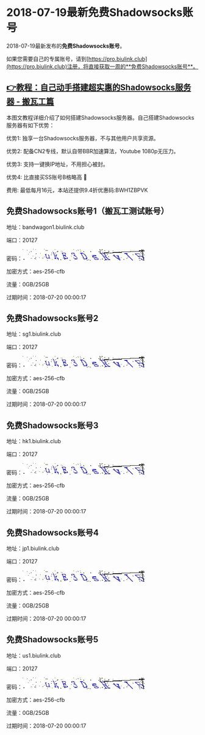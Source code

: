 # 2018-07-19最新**免费Shadowsocks账号**

2018-07-19最新发布的**免费Shadowsocks账号**。

如果您需要自己的专属账号，请到[https://pro.biulink.club](https://pro.biulink.club)注册，将直接获取一周的**免费Shadowsocks账号**。

## [👉教程：自己动手搭建超实惠的Shadowsocks服务器 - 搬瓦工篇](https://github.com/Biulink/ShadowsocksTutorials/blob/master/%E6%95%99%E6%82%A8%E8%87%AA%E5%B7%B1%E5%8A%A8%E6%89%8B%E6%90%AD%E5%BB%BA%E8%B6%85%E5%AE%9E%E6%83%A0%E7%9A%84Shadowsocks%E6%9C%8D%E5%8A%A1%E5%99%A8%20-%20%E6%90%AC%E7%93%A6%E5%B7%A5%E7%AF%87.md)
  
  本图文教程详细介绍了如何搭建Shadowsocks服务器。自己搭建Shadowsocks服务器有如下优势：

  优势1: 独享一台Shadowsocks服务器，不与其他用户共享资源。

  优势2: 配备CN2专线，默认自带BBR加速算法，Youtube 1080p无压力。

  优势3: 支持一键换IP地址，不用担心被封。

  优势4: 比直接买SS账号B格略高 🙂

  费用: 最低每月16元，本站还提供9.4折优惠码:BWH1ZBPVK  
## 免费Shadowsocks账号1（搬瓦工测试账号）

地址：bandwagon1.biulink.club

端口：20127

密码：![免费Shadowsocks账号密码](../password/4cd3388d-0409-4757-858f-eb7abe10fd2a.jpg)

加密方式：aes-256-cfb

流量：0GB/25GB

过期时间：2018-07-20 00:00:17

## 免费Shadowsocks账号2

地址：sg1.biulink.club

端口：20127

密码：![免费Shadowsocks账号密码](../password/4cd3388d-0409-4757-858f-eb7abe10fd2a.jpg)

加密方式：aes-256-cfb

流量：0GB/25GB

过期时间：2018-07-20 00:00:17

## 免费Shadowsocks账号3

地址：hk1.biulink.club

端口：20127

密码：![免费Shadowsocks账号密码](../password/4cd3388d-0409-4757-858f-eb7abe10fd2a.jpg)

加密方式：aes-256-cfb

流量：0GB/25GB

过期时间：2018-07-20 00:00:17

## 免费Shadowsocks账号4

地址：jp1.biulink.club

端口：20127

密码：![免费Shadowsocks账号密码](../password/4cd3388d-0409-4757-858f-eb7abe10fd2a.jpg)

加密方式：aes-256-cfb

流量：0GB/25GB

过期时间：2018-07-20 00:00:17

## 免费Shadowsocks账号5

地址：us1.biulink.club

端口：20127

密码：![免费Shadowsocks账号密码](../password/4cd3388d-0409-4757-858f-eb7abe10fd2a.jpg)

加密方式：aes-256-cfb

流量：0GB/25GB

过期时间：2018-07-20 00:00:17


